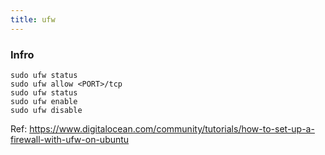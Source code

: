 ```yaml
---
title: ufw
---
```


### Infro

```
sudo ufw status
sudo ufw allow <PORT>/tcp
sudo ufw status
sudo ufw enable
sudo ufw disable
```

Ref: https://www.digitalocean.com/community/tutorials/how-to-set-up-a-firewall-with-ufw-on-ubuntu